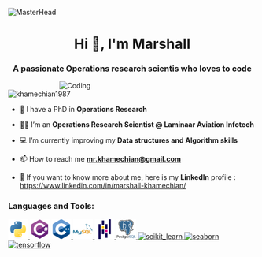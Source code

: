 ![MasterHead](https://media.licdn.com/dms/image/D4D12AQFWHARtcSCJ6g/article-cover_image-shrink_720_1280/0/1683900475931?e=1709769600&v=beta&t=x1GBgIYIfUE_w6DY6SZeHP28HzXf6AsDbfONMjPR3q0)
<h1 align="center">Hi 👋, I'm Marshall</h1>
<h3 align="center">A passionate Operations research scientis who loves to code </h3>
<img align="right" alt="Coding" width="400" src="https://miro.medium.com/v2/resize:fit:1100/format:webp/0*7Q3yvSIv_t0ioJ-Z.gif">


<p align="left"> <img src="https://komarev.com/ghpvc/?username=khamechian1987&label=Profile%20views&color=0e75b6&style=flat" alt="khamechian1987" /> </p>

- 📖 I have a PhD in **Operations Research**

- 🧑‍💼 I’m an **Operations Research Scientist @ Laminaar Aviation Infotech**

- 💻 I’m currently improving my **Data structures and Algorithm skills**

- 📫 How to reach me **mr.khamechian@gmail.com**

- 🔗 If you want to know more about me, here is my **LinkedIn** profile : https://www.linkedin.com/in/marshall-khamechian/


<p align="left">
</p>

<h3 align="left">Languages and Tools:</h3>
<p align="left"> </a> <a href="https://www.python.org" target="_blank" rel="noreferrer"> <img src="https://raw.githubusercontent.com/devicons/devicon/master/icons/python/python-original.svg" alt="python" width="40" height="40"/> </a> <a href="https://www.w3schools.com/cs/" target="_blank" rel="noreferrer"> <img src="https://raw.githubusercontent.com/devicons/devicon/master/icons/csharp/csharp-original.svg" alt="csharp" width="40" height="40"/></a> <a href="https://www.w3schools.com/cpp/" target="_blank" rel="noreferrer"> <img src="https://raw.githubusercontent.com/devicons/devicon/master/icons/cplusplus/cplusplus-original.svg" alt="cplusplus" width="40" height="40"/>  </a> <a href="https://www.mysql.com/" target="_blank" rel="noreferrer"> <img src="https://raw.githubusercontent.com/devicons/devicon/master/icons/mysql/mysql-original-wordmark.svg" alt="mysql" width="40" height="40"/> </a> <a href="https://pandas.pydata.org/" target="_blank" rel="noreferrer"> <img src="https://raw.githubusercontent.com/devicons/devicon/2ae2a900d2f041da66e950e4d48052658d850630/icons/pandas/pandas-original.svg" alt="pandas" width="40" height="40"/> </a> <a href="https://www.postgresql.org" target="_blank" rel="noreferrer"> <img src="https://raw.githubusercontent.com/devicons/devicon/master/icons/postgresql/postgresql-original-wordmark.svg" alt="postgresql" width="40" height="40"/> <a href="https://scikit-learn.org/" target="_blank" rel="noreferrer"> <img src="https://upload.wikimedia.org/wikipedia/commons/0/05/Scikit_learn_logo_small.svg" alt="scikit_learn" width="40" height="40"/> </a> <a href="https://seaborn.pydata.org/" target="_blank" rel="noreferrer"> <img src="https://seaborn.pydata.org/_images/logo-mark-lightbg.svg" alt="seaborn" width="40" height="40"/> </a> <a href="https://www.tensorflow.org" target="_blank" rel="noreferrer"> <img src="https://www.vectorlogo.zone/logos/tensorflow/tensorflow-icon.svg" alt="tensorflow" width="40" height="40"/> </a> </p>

